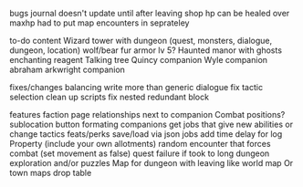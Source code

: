 bugs
journal doesn't update until after leaving shop
hp can be healed over maxhp
had to put map encounters in seprateley

to-do content
Wizard tower with dungeon  (quest, monsters, dialogue, dungeon, location)
wolf/bear fur armor lv 5?
Haunted manor with ghosts
enchanting reagent 
Talking tree
Quincy companion
Wyle companion
abraham arkwright companion

fixes/changes
balancing
write more than generic dialogue
fix tactic selection
clean up scripts
fix nested redundant block

features
faction page
relationships next to companion
Combat positions?
sublocation button formating
companions get jobs that give new abilities or change tactics
feats/perks
save/load via json
jobs
add time delay for log
Property (include your own allotments)
random encounter that forces combat (set movement as false)
quest failure if took to long
dungeon exploration and/or puzzles
Map for dungeon with leaving like world map
Or town maps
drop table